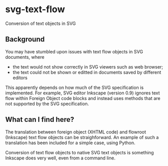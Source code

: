 # svg-text-flow
Conversion of text objects in SVG 

## Background

You may have stumbled upon issues with text flow objects in SVG documents, where
 * the text would not show correctly in SVG viewers such as web browser;
 * the text could not be shown or editted in documents saved by different editors

This apparently depends on how much of the SVG specification is implemented. For example, SVG editor Inkscape (version 0.9) ignores text flow within Foreign Object code blocks and instead uses methods that are not supported by the SVG specification. 

## What can I find here?

The translation between foreign object (XHTML code) and flowroot (Inkscape) text flow objects can be straighforward. An example of such a translation has been included for a simple case, using Python.

Conversion of text flow objects to native SVG text objects is something Inkscape does very well, even from a command line.


